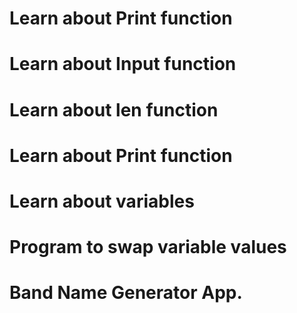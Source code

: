 # Learn about Print function
# Learn about Input function
# Learn about len function
# Learn about Print function
# Learn about variables
# Program to swap variable values
# Band Name Generator App.